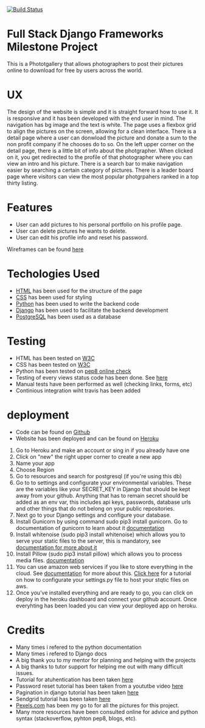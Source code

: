 [![Build Status](https://travis-ci.org/Geronimo1992/phot-app-django.svg?branch=master)](https://travis-ci.org/Geronimo1992/phot-app-django)

# Full Stack Django Frameworks Milestone Project
This is a Phototgallery that allows photographers to post their pictures online to download for free by users across the world. 

# UX
The design of the website is simple and it is straight forward how to use it. It is responsive and it has been developed with the end user in mind. The navigation has bg image and the text is white.
The page uses a flexbox grid to align the pictures on the screen, allowing for a clean interface. There is a detail page where a user can donwload the picture and donate a sum to the non profit company if he chooses do to so. On the left upper corner on the detail page, there 
is a little bit of info about the photgrapher. When clicked on it, you get redirected to the profile of that photographer where you can view an intro and his picture. There is a search bar to make navigation easier by searching a certain category of pictures. There is a leader board page where 
visitors can view the most popular photgrpahers ranked in a top thirty listing. 

# Features
* User can add pictures to his personal portfolio on his profile page.
* User can delete pictures he wants to delete.
* User can edit his profile info and reset his password.

Wireframes can be found [here](https://github.com/Geronimo1992/phot-app-django/tree/master/wireframes)

# Techologies Used

* [HTML](https://www.w3schools.com/html/html_intro.asp) has been used for the structure of the page
* [CSS](https://www.w3schools.com/css/) has been used for styling
* [Python](https://www.python.org/) has been used to write the backend code
* [Django](https://www.djangoproject.com/) has been used to facilitate the backend development
* [PostgreSQL](https://www.postgresql.org/) has been used as a database

# Testing

* HTML has been tested on [W3C](https://validator.w3.org/)
* CSS has been tested on [W3C](https://jigsaw.w3.org/css-validator/)
* Python has been tested on [pep8 online check](http://pep8online.com/)
* Testing of every views status code has been done. See  [here](https://github.com/Geronimo1992/phot-app-django)
* Manual tests have been performed as well (checking links, forms, etc)
* Continious integration wiht travis has been added

# deployment
* Code can be found on [Github](https://github.com/Geronimo1992/phot-app-django)
* Website has been deployed and can be found on [Heroku](https://photogallery-milestone-project.herokuapp.com/)

1. Go to Heroku and make an account or sing in if you already have one
2. Click on "new" the right upper corner to create a new app
3. Name your app 
4. Choose Region
5. Go to resources and search for postgresql (if you're using this db)
6. Go to to settings and configurate your environmental variables. These are the variables like your SECRET_KEY in Django that should be kept away from your github. Anything that has to remain secret should be added as an env var, this includes api keys, passwords, database urls and other things
that do not belong on your public repositories.
7. Next go to your Django settings and configure your database.
8. Install Gunicorn by using command sudo pip3 install gunicorn. Go to documentation of gunicorn to learn about it [documentation](https://gunicorn.org/)
9. Install whitenoise (sudo pip3 install whitenoise) which allows you to serve your static files to the server, this is mandatory, see [documentation for more about it](http://whitenoise.evans.io/en/stable/)
10. Install Pillow (sudo pip3 install pillow) which allows you to process media files. [documentation](https://pillow.readthedocs.io/en/stable/)
11. You can use amazon web services if you like to store everything in the cloud. See [documentation](https://docs.aws.amazon.com/s3/?id=docs_gateway) for more about this. [Click here](https://simpleisbetterthancomplex.com/tutorial/2017/08/01/how-to-setup-amazon-s3-in-a-django-project.html) for a tutorial on how to configurate your settings.py file to host your stqtic files on aws.
12. Once you've installed everything and are ready to go, you can click on deploy in the heroku dashboard and connect your github account. Once everyhting has been loaded you can view your deployed app on heroku.


# Credits

* Many times i refered to the python documentation
* Many times i refered to Django docs
* A big thank you to my mentor for planning and helping with the projects
* A big thanks to tutor support for helping me out with many difficult issues.
* Tutorial for atuhentication has been taken [here](https://wsvincent.com/django-user-authentication-tutorial-login-and-logout/)
* Password reset tutorial has been taken from a yoututbe video [here](https://www.youtube.com/watch?v=VLOM-mZCfpk)
* Pagination in django tutorial has been taken [here](https://simpleisbetterthancomplex.com/tutorial/2016/08/03/how-to-paginate-with-django.html)
* Sendgrid tutorial has been taken [here](https://simpleisbetterthancomplex.com/tutorial/2016/06/13/how-to-send-email.html)
* [Pexels.com](https://www.pexels.com/) has been my go to for all the pictures for this project. 
* Many more resources have been consulted online for advice and python syntax (stackoverflow, pyhton pep8, blogs, etc).
